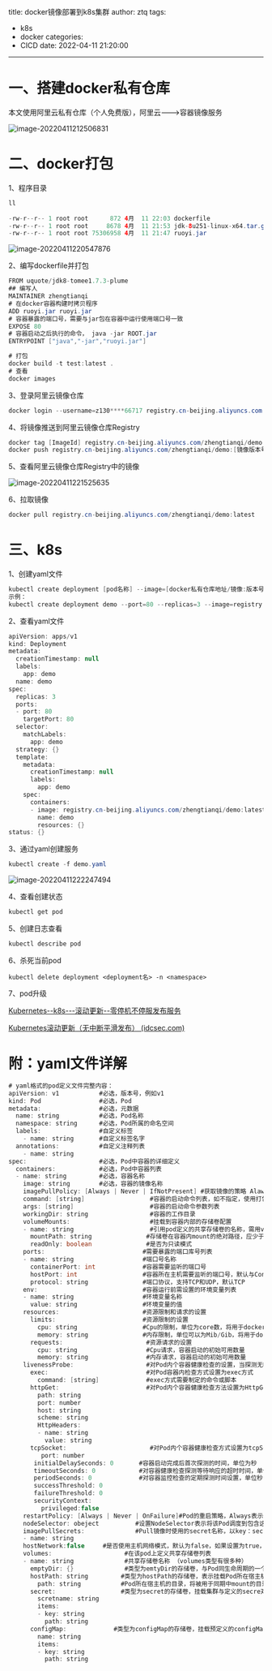 title: docker镜像部署到k8s集群
author: ztq
tags:

  - k8s
  - docker
categories:
  - CICD
date: 2022-04-11 21:20:00

---

# 一、搭建docker私有仓库

本文使用阿里云私有仓库（个人免费版），阿里云--->容器镜像服务

![image-20220411212506831](/img/image-20220411212506831.png)

# 二、docker打包

1、程序目录

```java
ll
    
-rw-r--r-- 1 root root      872 4月  11 22:03 dockerfile
-rw-r--r-- 1 root root     8678 4月  11 21:53 jdk-8u251-linux-x64.tar.gz
-rw-r--r-- 1 root root 75306958 4月  11 21:47 ruoyi.jar
```

![image-20220411220547876](/img/image-20220411220512656.png)

2、编写dockerfile并打包

```java
FROM uquote/jdk8-tomee1.7.3-plume
## 编写人
MAINTAINER zhengtianqi
# 在docker容器构建时拷贝程序
ADD ruoyi.jar ruoyi.jar
# 容器暴露的端口号，需要与jar包在容器中运行使用端口号一致
EXPOSE 80
# 容器启动之后执行的命令， java -jar ROOT.jar
ENTRYPOINT ["java","-jar","ruoyi.jar"]
```

```java
# 打包
docker build -t test:latest .
# 查看
docker images
```

3、登录阿里云镜像仓库

```java
docker login --username=z130****66717 registry.cn-beijing.aliyuncs.com
```

4、将镜像推送到阿里云镜像仓库Registry

```java
docker tag [ImageId] registry.cn-beijing.aliyuncs.com/zhengtianqi/demo:[镜像版本号]
docker push registry.cn-beijing.aliyuncs.com/zhengtianqi/demo:[镜像版本号]
```

5、查看阿里云镜像仓库Registry中的镜像

![image-20220411221525635](/img/image-20220411221525635.png)

6、拉取镜像

```java
docker pull registry.cn-beijing.aliyuncs.com/zhengtianqi/demo:latest
```

# 三、k8s

1、创建yaml文件

```java
kubectl create deployment [pod名称] --image=[docker私有仓库地址/镜像:版本号] -o yaml --dry-run=client > [yaml文件名称].yaml
示例：
kubectl create deployment demo --port=80 --replicas=3 --image=registry.cn-beijing.aliyuncs.com/zhengtianqi/demo:latest -o yaml --dry-run=client > demo.yaml
```

2、查看yaml文件

```java
apiVersion: apps/v1
kind: Deployment
metadata:
  creationTimestamp: null
  labels:
    app: demo
  name: demo
spec:
  replicas: 3
  ports:
  - port: 80
    targetPort: 80  
  selector:
    matchLabels:
      app: demo
  strategy: {}
  template:
    metadata:
      creationTimestamp: null
      labels:
        app: demo
    spec:
      containers:
      - image: registry.cn-beijing.aliyuncs.com/zhengtianqi/demo:latest
        name: demo
        resources: {}
status: {}
```

3、通过yaml创建服务

```java
kubectl create -f demo.yaml
```

![image-20220411222247494](/img/image-20220411222247494.png)

4、查看创建状态

```java
kubectl get pod
```

5、创建日志查看

```java
kubectl describe pod
```

6、杀死当前pod

```
kubectl delete deployment <deployment名> -n <namespace>
```

7、pod升级

[Kubernetes--k8s---滚动更新--零停机不停服发布服务](https://blog.csdn.net/zzq900503/article/details/101221899)

[Kubernetes滚动更新（无中断平滑发布） (idcsec.com)](http://idcsec.com/2019/03/05/kubernetes滚动更新（无中断平滑发布）/)

# 附：yaml文件详解

```java
# yaml格式的pod定义文件完整内容：
apiVersion: v1           #必选，版本号，例如v1
kind: Pod                #必选，Pod
metadata:                #必选，元数据
  name: string           #必选，Pod名称
  namespace: string      #必选，Pod所属的命名空间
  labels:                #自定义标签
    - name: string       #自定义标签名字
  annotations:           #自定义注释列表
    - name: string
spec:                    #必选，Pod中容器的详细定义
  containers:            #必选，Pod中容器列表
  - name: string         #必选，容器名称
    image: string        #必选，容器的镜像名称
    imagePullPolicy: [Always | Never | IfNotPresent] #获取镜像的策略 Alawys表示下载镜像 IfnotPresent表示优先使用本地镜像，否则下载镜像，Nerver表示仅使用本地镜像
    command: [string]                  #容器的启动命令列表，如不指定，使用打包时使用的启动命令
    args: [string]                     #容器的启动命令参数列表
    workingDir: string                 #容器的工作目录
    volumeMounts:                      #挂载到容器内部的存储卷配置
    - name: string                     #引用pod定义的共享存储卷的名称，需用volumes[]部分定义的的卷名
      mountPath: string               #存储卷在容器内mount的绝对路径，应少于512字符
      readOnly: boolean               #是否为只读模式
    ports:                           #需要暴露的端口库号列表
    - name: string                   #端口号名称
      containerPort: int             #容器需要监听的端口号
      hostPort: int                  #容器所在主机需要监听的端口号，默认与Container相同
      protocol: string               #端口协议，支持TCP和UDP，默认TCP
    env:                             #容器运行前需设置的环境变量列表
    - name: string                   #环境变量名称
      value: string                  #环境变量的值
    resources:                       #资源限制和请求的设置
      limits:                        #资源限制的设置
        cpu: string                  #Cpu的限制，单位为core数，将用于docker run --cpu-shares参数
        memory: string               #内存限制，单位可以为Mib/Gib，将用于docker run --memory参数
      requests:                       #资源请求的设置
        cpu: string                   #Cpu请求，容器启动的初始可用数量
        memory: string                #内存请求，容器启动的初始可用数量
    livenessProbe:                    #对Pod内个容器健康检查的设置，当探测无响应几次后将自动重启该容器，检查方法有exec、httpGet和tcpSocket，对一个容器只需设置其中一种方法即可
      exec:                           #对Pod容器内检查方式设置为exec方式
        command: [string]             #exec方式需要制定的命令或脚本
      httpGet:                        #对Pod内个容器健康检查方法设置为HttpGet，需要制定Path、port
        path: string
        port: number
        host: string
        scheme: string
        HttpHeaders:
        - name: string
          value: string
      tcpSocket:                       #对Pod内个容器健康检查方式设置为tcpSocket方式
         port: number
       initialDelaySeconds: 0       #容器启动完成后首次探测的时间，单位为秒
       timeoutSeconds: 0            #对容器健康检查探测等待响应的超时时间，单位秒，默认1秒
       periodSeconds: 0             #对容器监控检查的定期探测时间设置，单位秒，默认10秒一次
       successThreshold: 0
       failureThreshold: 0
       securityContext:
         privileged:false
    restartPolicy: [Always | Never | OnFailure]#Pod的重启策略，Always表示一旦不管以何种方式终止运行，kubelet都将重启，OnFailure表示只有Pod以非0退出码退出才重启，Nerver表示不再重启该Pod
    nodeSelector: obeject          #设置NodeSelector表示将该Pod调度到包含这个label的node上，以key：value的格式指定
    imagePullSecrets:              #Pull镜像时使用的secret名称，以key：secretkey格式指定
    - name: string
    hostNetwork:false     #是否使用主机网络模式，默认为false，如果设置为true，表示使用宿主机网络
    volumes:                    #在该pod上定义共享存储卷列表
    - name: string              #共享存储卷名称 （volumes类型有很多种）
      emptyDir: {}              #类型为emtyDir的存储卷，与Pod同生命周期的一个临时目录。为空值
      hostPath: string         #类型为hostPath的存储卷，表示挂载Pod所在宿主机的目录
        path: string           #Pod所在宿主机的目录，将被用于同期中mount的目录
      secret:                  #类型为secret的存储卷，挂载集群与定义的secre对象到容器内部
        scretname: string  
        items:     
        - key: string
          path: string
      configMap:             #类型为configMap的存储卷，挂载预定义的configMap对象到容器内部
        name: string
        items:
        - key: string
          path: string
```

